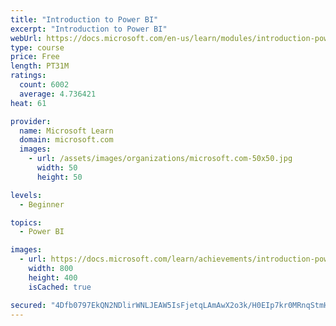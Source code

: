 ```yaml
---
title: "Introduction to Power BI"
excerpt: "Introduction to Power BI"
webUrl: https://docs.microsoft.com/en-us/learn/modules/introduction-power-bi/
type: course
price: Free
length: PT31M
ratings:
  count: 6002
  average: 4.736421
heat: 61

provider:
  name: Microsoft Learn
  domain: microsoft.com
  images:
    - url: /assets/images/organizations/microsoft.com-50x50.jpg
      width: 50
      height: 50

levels:
  - Beginner

topics:
  - Power BI

images:
  - url: https://docs.microsoft.com/learn/achievements/introduction-power-bi-social.png
    width: 800
    height: 400
    isCached: true

secured: "4Dfb0797EkQN2NDlirWNLJEAW5IsFjetqLAmAwX2o3k/H0EIp7kr0MRnqStmHFZZAL61pkYzj9jJD2Hvv196LTY5Ef2QmtOq1rcyyM6CU3oEe/NZ9mZrKWc05HyL44beZUBQHY/8Fqkx6U/hlrc/chuTpz/vxxMKkpSQCW3h9KhoqnniV+VmL51C6I9wrQdKvHT9tRdMfbOZTqK8BYVZ6u+CqUD0rtMu1MxGZjqP6P5mAqu1I1VhVli+E9S8/HyaK8kKC3cj4HVtRyCUx8OVf23jgXKlL0EpKl8Uo/cG9IpKi6Nte7BSqYHi+3ov25pbxPvjv4XyyWdDAqd+f2TDXKmFZB76Ubt1Ey7IwkCqr8CMPhn9kKXU9kgVpeu+ahfmd8ojTUe1X8jwcjO9It9WknmkSwKP4Ea2CgrcSD7AhQM=;H7DcZWPG0WPHWbzIabpG0w=="
---
```


